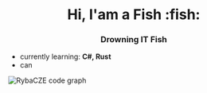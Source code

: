 <h1 align="center">Hi, I'am a Fish :fish:</h1>
<h3 align="center">Drowning IT Fish</h3>

- currently learning: **C#, Rust**
- can
<p><img align="left" src="https://github-readme-stats.vercel.app/api/top-langs?username=RybaCZE&show_icons=true&locale=en&layout=compact" alt="RybaCZE code graph" /></p>
<!--
**RybaCZE/RybaCZE** is a ✨ _special_ ✨ repository because its `README.md` (this file) appears on your GitHub profile.

Here are some ideas to get you started:

- 🔭 I’m currently working on ...
- 🌱 I’m currently learning ...
- 👯 I’m looking to collaborate on ...
- 🤔 I’m looking for help with ...
- 💬 Ask me about ...
- 📫 How to reach me: ...
- 😄 Pronouns: ...
- ⚡ Fun fact: ...
  -->
